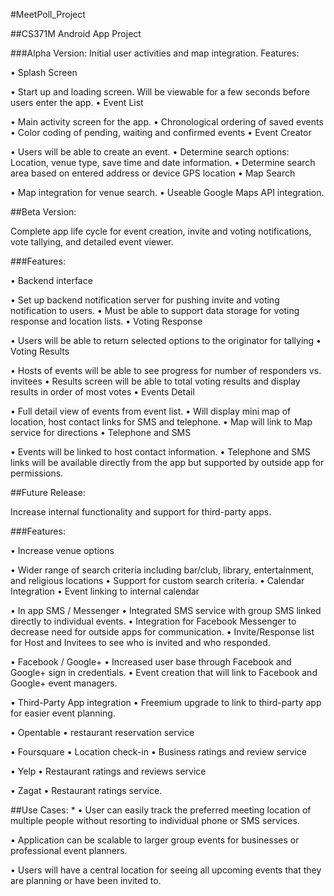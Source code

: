 #MeetPoll_Project

##CS371M Android App Project

###Alpha Version: Initial user activities and map integration. Features:

• Splash Screen

• Start up and loading screen. Will be viewable for a few seconds before users enter the app.
• Event List

• Main activity screen for the app.
  • Chronological ordering of saved events
  • Color coding of pending, waiting and confirmed events 
  • Event Creator

• Users will be able to create an event.
  • Determine search options: Location, venue type, save time and date information.
  • Determine search area based on entered address or device GPS location
  • Map Search

• Map integration for venue search. 
  • Useable Google Maps API integration.

##Beta Version:

Complete app life cycle for event creation, invite and voting notifications, vote tallying, and detailed event viewer.

###Features:

• Backend interface

• Set up backend notification server for pushing invite and voting notification to users. 
  •  Must be able to support data storage for voting response and location lists.
  • Voting Response

• Users will be able to return selected options to the originator for tallying
  • Voting Results

• Hosts of events will be able to see progress for number of responders vs. invitees
  • Results screen will be able to total voting results and display results in order of most votes
  • Events Detail

• Full detail view of events from event list.
  • Will display mini map of location, host contact links for SMS and telephone.
  • Map will link to Map service for directions
  • Telephone and SMS

• Events will be linked to host contact information. 
• Telephone and SMS links will be available directly from the app but supported by outside app for permissions.

##Future Release:

Increase internal functionality and support for third-party apps.

###Features:

• Increase venue options

• Wider range of search criteria including bar/club, library, entertainment, and religious locations
  • Support for custom search criteria.
  • Calendar Integration • Event linking to internal calendar

• In app SMS / Messenger 
  • Integrated SMS service with group SMS linked directly to individual events. 
  • Integration for Facebook Messenger to decrease need for outside apps for communication. 
  • Invite/Response list for Host and Invitees to see who is invited and who responded.

• Facebook / Google+ 
  • Increased user base through Facebook and Google+ sign in credentials. 
  • Event creation that will link to Facebook and Google+ event managers.

• Third-Party App integration 
  • Freemium upgrade to link to third-party app for easier event planning.

• Opentable 
  • restaurant reservation service

• Foursquare 
  • Location check-in 
  • Business ratings and review service

• Yelp 
  • Restaurant ratings and reviews service

• Zagat 
  • Restaurant ratings service.

##Use Cases:
*
• User can easily track the preferred meeting location of multiple people without resorting to individual phone or SMS services.

• Application can be scalable to larger group events for businesses or professional event planners.

• Users will have a central location for seeing all upcoming events that they are planning or have been invited to.
